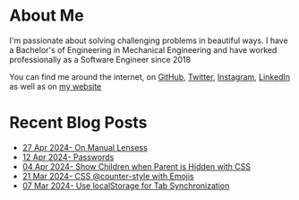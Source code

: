 # About Me

I'm passionate about solving challenging problems in beautiful ways. I have a Bachelor's of Engineering in Mechanical Engineering and have worked professionally as a Software Engineer since 2018

You can find me around the internet, on [GitHub](https://github.com/nabeelvalley), [Twitter](https://twitter.com/not_nabeel/), [Instagram](https://www.instagram.com/nabeelvalley/), [LinkedIn](https://za.linkedin.com/in/nabeelvalley) as well as on [my website](https://nabeelvalley.co.za/)

# Recent Blog Posts
<!-- BLOG-POST-LIST:START -->
- [27 Apr 2024- On Manual Lensess](https://nabeelvalley.co.za/blog/2024/27-04/on-manual-lenses/)
- [12 Apr 2024- Passwords](https://nabeelvalley.co.za/blog/2024/12-04/passwords/)
- [04 Apr 2024- Show Children when Parent is Hidden with CSS](https://nabeelvalley.co.za/blog/2024/04-04/css-show-children-when-parent-hidden/)
- [21 Mar 2024- CSS @counter-style with Emojis](https://nabeelvalley.co.za/blog/2024/21-03/css-counter-style/)
- [07 Mar 2024- Use localStorage for Tab Synchronization](https://nabeelvalley.co.za/blog/2024/07-03/localstorage-based-sync/)<!-- BLOG-POST-LIST:END -->
